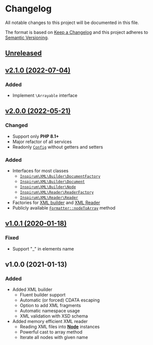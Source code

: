 # Changelog

All notable changes to this project will be documented in this file.

The format is based on [Keep a Changelog](http://keepachangelog.com/en/1.0.0/)
and this project adheres to [Semantic Versioning](http://semver.org/spec/v2.0.0.html).


## [Unreleased](https://github.com/inspirum/xml-php/compare/v2.0.0...master)


## [v2.1.0 (2022-07-04)](https://github.com/inspirum/xml-php/compare/v2.0.0...v2.1.0)
### Added
- Implement `\Arrayable` interface


## [v2.0.0 (2022-05-21)](https://github.com/inspirum/xml-php/compare/v1.0.1...v2.0.0)
### Changed
- Support only **PHP 8.1+**
- Major refactor of all services
- Readonly [`Config`](./src/Formatter/Config.php) without getters and setters

### Added
- Interfaces for most classes
  - [`Inspirum\XML\Builder\DocumentFactory`](./src/Builder/DocumentFactory.php)
  - [`Inspirum\XML\Builder\Document`](./src/Builder/Document.php)
  - [`Inspirum\XML\Builder\Node`](./src/Builder/Node.php)
  - [`Inspirum\XML\Reader\ReaderFactory`](./src/Reader/ReaderFactory.php)
  - [`Inspirum\XML\Reader\Reader`](./src/Reader/Reader.php)
- Factories for [XML builder](./src/Builder/Document.php) and [XML Reader](./src/Reader/Reader.php)
- Publicly available [`Formatter::nodeToArray`](./src/Formatter/Formatter.php) method


## [v1.0.1 (2020-01-18)](https://github.com/inspirum/xml-php/compare/v1.0.0...v1.0.1)
### Fixed
- Support "_" in elements name


## v1.0.0 (2021-01-13) 
### Added
- Added XML builder
  - Fluent builder support
  - Automatic (or forced) CDATA escaping
  - Option to add XML fragments
  - Automatic namespace usage  
  - XML validation with XSD schema
- Added memory efficient XML reader 
  - Reading XML files into [**Node**](./src/Builder/DefaultNode.php) instances
  - Powerful cast to array method
  - Iterate all nodes with given name
